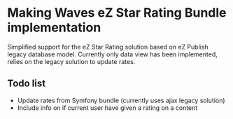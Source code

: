 Making Waves eZ Star Rating Bundle implementation
=================================================

Simplified support for the eZ Star Rating solution based on eZ Publish legacy database model.
Currently only data view has been implemented, relies on the legacy solution to update rates.

Todo list
---------

* Update rates from Symfony bundle (currently uses ajax legacy solution)
* Include info on if current user have given a rating on a content
